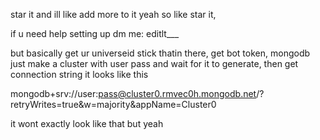 star it and ill like add more to it yeah so like star it,

if u need help setting up dm me: editlt___

but basically get ur universeid stick thatin there, get bot token, mongodb just make a cluster with user pass and wait for it to generate, then get connection string it looks like this 

mongodb+srv://user:pass@cluster0.rmvec0h.mongodb.net/?retryWrites=true&w=majority&appName=Cluster0

it wont exactly look like that but yeah
